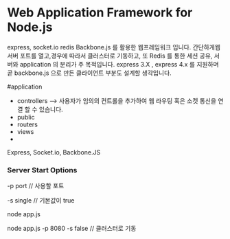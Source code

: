 # Web Application Framework for Node.js


 express, socket.io redis Backbone.js 를 활용한 웹프레임워크 입니다.
간단하게웹서버 포트를 열고,경우에 따라서 클러스터로 기동하고, 
또 Redis 를 통한 세션 공유, 서버와 application 의 분리가 주 목적입니다.
express 3.X , express 4.x 를 지원하며 
곧 backbone.js 으로 만든 클라이언트 부분도 설계할 생각입니다.

#application
 - controllers --> 사용자가 임의의 컨트롤을 추가하여 웹 라우팅 혹은 소켓 통신을 연결 할 수 있습니다.
 - public
 - routers
 - views 
 - 


Express, Socket.io, Backbone.JS
### Server Start Options ###
-p port    // 사용할 포트 

-s single  // 기본값이 true

node app.js


node app.js -p 8080  -s false // 클러스터로 기동

